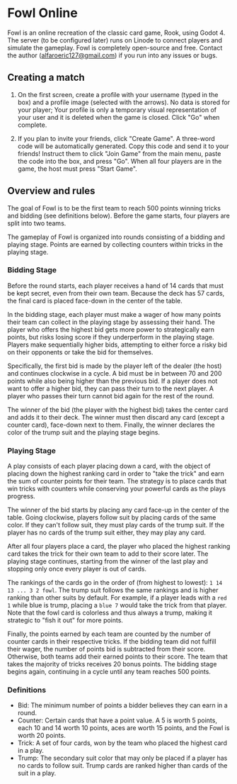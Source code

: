 # Fowl Online
Fowl is an online recreation of the classic card game, Rook, using Godot 4. The server (to be configured later) runs on Linode to connect players and simulate the gameplay. Fowl is completely open-source and free. Contact the author (alfaroeric127@gmail.com) if you run into any issues or bugs.

## Creating a match
1. On the first screen, create a profile with your username (typed in the box) and a profile image (selected with the arrows). No data is stored for your player; Your profile is only a temporary visual representation of your user and it is deleted when the game is closed. Click "Go" when complete.

2. If you plan to invite your friends, click "Create Game". A three-word code will be automatically generated. Copy this code and send it to your friends! Instruct them to click "Join Game" from the main menu, paste the code into the box, and press "Go". When all four players are in the game, the host must press "Start Game".

## Overview and rules
The goal of Fowl is to be the first team to reach 500 points winning tricks and bidding (see definitions below). Before the game starts, four players are split into two teams. 

The gameplay of Fowl is organized into rounds consisting of a bidding and playing stage. Points are earned by collecting counters within tricks in the playing stage.

### Bidding Stage
Before the round starts, each player receives  a hand of 14 cards that must be kept secret, even from their own team. Because the deck has 57 cards, the final card is placed face-down in the center of the table.

In the bidding stage, each player must make a wager of how many points their team can collect in the playing stage by assessing their hand. The player who offers the highest bid gets more power to strategically earn points, but risks losing score if they underperform in the playing stage. Players make sequentially higher bids, attempting to either force a risky bid on their opponents or take the bid for themselves.

Specifically, the first bid is made by the player left of the dealer (the host) and continues clockwise in a cycle. A bid must be in between 70 and 200 points while also being higher than the previous bid. If a player does not want to offer a higher bid, they can pass their turn to the next player. A player who passes their turn cannot bid again for the rest of the round.

The winner of the bid (the player with the highest bid) takes the center card and adds it to their deck. The winner must then discard any card (except a counter card), face-down next to them. Finally, the winner declares the color of the trump suit and the playing stage begins. 

### Playing Stage
A play consists of each player placing down a card, with the object of placing down the highest ranking card in order to "take the trick" and earn the sum of counter points for their team. The strategy is to place cards that win tricks with counters while conserving your powerful cards as the plays progress. 

The winner of the bid starts by placing any card face-up in the center of the table. Going clockwise, players follow suit by placing cards of the same color. If they can't follow suit, they must play cards of the trump suit. If the player has no cards of the trump suit either, they may play any card.

After all four players place a card, the player who placed the highest ranking card takes the trick for their own team to add to their score later. The playing stage continues, starting from the winner of the last play and stopping only once every player is out of cards.

The rankings of the cards go in the order of (from highest to lowest): `1 14 13 ... 3 2 fowl`. The trump suit follows the same rankings and is higher ranking than other suits by default. For example, if a player leads with a `red 1` while blue is trump, placing a `blue 7` would take the trick from that player. Note that the fowl card is colorless and thus always a trump, making it strategic to "fish it out" for more points.

Finally, the points earned by each team are counted by the number of counter cards in their respective tricks. If the bidding team did not fulfill their wager, the number of points bid is subtracted from their score. Otherwise, both teams add their earned points to their score. The team that takes the majority of tricks receives 20 bonus points. The bidding stage begins again, continuing in a cycle until any team reaches 500 points.

### Definitions
* Bid: The minimum number of points a bidder believes they can earn in  a round.
* Counter: Certain cards that have a point value. A 5 is worth 5 points, each 10 and 14 worth 10 points, aces are worth 15 points, and the Fowl is worth 20 points.
* Trick: A set of four cards, won by the team who placed the highest card in a play.
* Trump: The secondary suit color that may only be placed if a player has no cards to follow suit. Trump cards are ranked higher than cards of the suit in a play.
